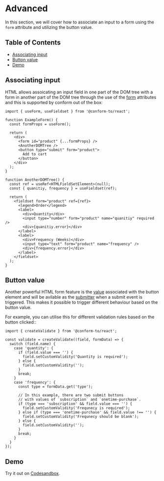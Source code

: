 # Advanced

In this section, we will cover how to associate an input to a form using the `form` attribute and utilizing the button value.

<!-- aside -->

## Table of Contents

- [Associating input](#associating-input)
- [Button value](#button-value)
- [Demo](#demo)

<!-- /aside -->

## Associating input

HTML allows assoicating an input field in one part of the DOM tree with a form in another part of the DOM tree through the use of the [form](https://developer.mozilla.org/en-US/docs/Web/HTML/Element/input#form) attributes and this is supported by conform out of the box:

```tsx
import { useForm, useFieldset } from '@conform-to/react';

function ExampleForm() {
  const formProps = useForm();

  return (
    <div>
      <form id="product" {...formProps} />
      <AnotherDOMTree />
      <button type="submit" form="product">
        Add to cart
      </button>
    </div>
  );
}

function AnotherDOMTree() {
  const ref = useRef<HTMLFieldSetElement>(null);
  const { quanitiy, frequency } = useFieldset(ref);

  return (
    <fieldset form="product" ref={ref}>
      <legend>Order</legend>
      <label>
        <div>Quantity</div>
        <input type="number" form="product" name="quanitiy" required />
        <div>{quanitiy.error}</div>
      </label>
      <label>
        <div>Frequency (Weeks)</div>
        <input type="text" form="product" name="frequency" />
        <div>{frequency.error}</div>
      </label>
    </fieldset>
  );
}
```

## Button value

Another powerful HTML form feature is the [value](https://developer.mozilla.org/en-US/docs/Web/HTML/Element/button#attr-value) associated with the button element and will be avilable as the [submitter](https://developer.mozilla.org/en-US/docs/Web/API/SubmitEvent/submitter) when a submit event is triggered. This makes it possible to trigger different behaviour based on the button value.

For example, you can utilise this for different validation rules based on the button clicked::

```tsx
import { createValidate } from '@conform-to/react';

const validate = createValidate((field, formData) => {
  switch (field.name) {
    case 'quantity': {
      if (field.value === '') {
        field.setCustomValidity('Quantity is required');
      } else {
        field.setCustomValidity('');
      }
      break;
    }
    case 'frequency': {
      const type = formData.get('type');

      // In this example, there are two submit buttons
      // with values of `subscription` and `onetime-purchase`.
      if (type === 'subscription' && field.value === '') {
        field.setCustomValidity('Frequnecy is required');
      } else if (type === 'onetime-purchase' && field.value !== '') {
        field.setCustomValidity('Frequnecy should be blank');
      } else {
        field.setCustomValidity('');
      }
      break;
    }
  }
});
```

## Demo

<!-- sandbox src="/docs/examples/advanced" -->

Try it out on [Codesandbox](https://codesandbox.io/s/github/edmundhung/conform/tree/main/docs/examples/advanced).

<!-- /sandbox -->
